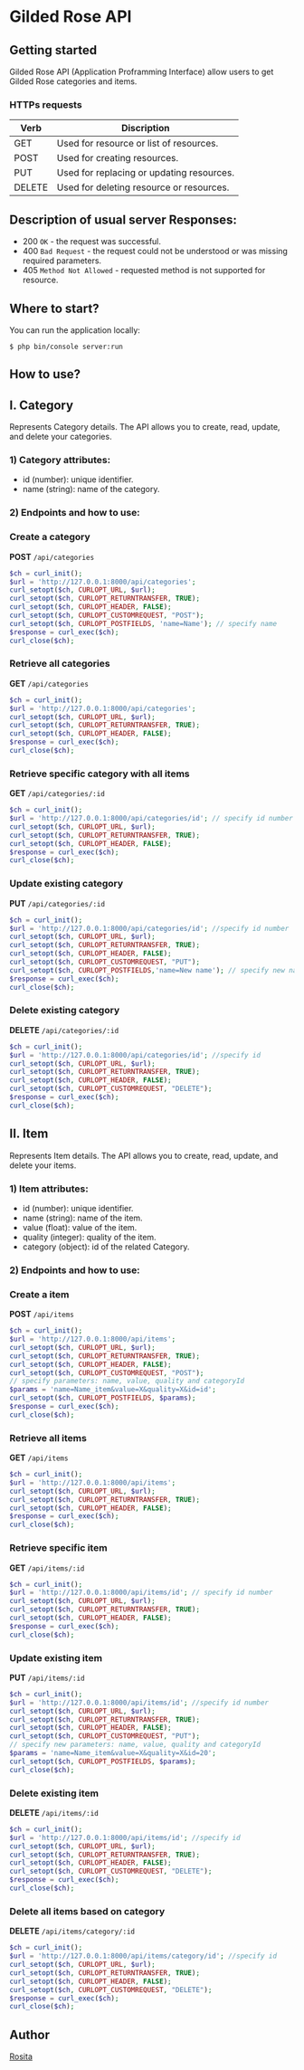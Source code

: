 # Gilded Rose API

## Getting started

Gilded Rose API (Application Proframming Interface) allow users to get Gilded Rose categories and items.

### HTTPs requests

| Verb   | Discription                               |
| ------ | ----------------------------------------- |
| GET    | Used for resource or list of resources.   |
| POST   | Used for creating resources.              |
| PUT    | Used for replacing or updating resources. |
| DELETE | Used for deleting resource or resources.  |

## Description of usual server Responses:

- 200 `OK` - the request was successful.
- 400 `Bad Request` - the request could not be understood or was missing required parameters.
- 405 `Method Not Allowed` - requested method is not supported for resource.

## **Where to start?**

You can run the application locally:

```
$ php bin/console server:run
```

## **How to use?**

## I. Category

Represents Category details. The API allows you to create, read, update, and delete your categories.

### 1) Category attributes:

- id (number): unique identifier.
- name (string): name of the category.

### 2) Endpoints and how to use:

### Create a category

**POST** `/api/categories`

```php
$ch = curl_init();
$url = 'http://127.0.0.1:8000/api/categories';
curl_setopt($ch, CURLOPT_URL, $url);
curl_setopt($ch, CURLOPT_RETURNTRANSFER, TRUE);
curl_setopt($ch, CURLOPT_HEADER, FALSE);
curl_setopt($ch, CURLOPT_CUSTOMREQUEST, "POST");
curl_setopt($ch, CURLOPT_POSTFIELDS, 'name=Name'); // specify name
$response = curl_exec($ch);
curl_close($ch);
```

### Retrieve all categories

**GET** `/api/categories`

```php
$ch = curl_init();
$url = 'http://127.0.0.1:8000/api/categories';
curl_setopt($ch, CURLOPT_URL, $url);
curl_setopt($ch, CURLOPT_RETURNTRANSFER, TRUE);
curl_setopt($ch, CURLOPT_HEADER, FALSE);
$response = curl_exec($ch);
curl_close($ch);
```

### Retrieve specific category with all items

**GET** `/api/categories/:id`

```php
$ch = curl_init();
$url = 'http://127.0.0.1:8000/api/categories/id'; // specify id number
curl_setopt($ch, CURLOPT_URL, $url);
curl_setopt($ch, CURLOPT_RETURNTRANSFER, TRUE);
curl_setopt($ch, CURLOPT_HEADER, FALSE);
$response = curl_exec($ch);
curl_close($ch);
```

### Update existing category

**PUT** `/api/categories/:id`

```php
$ch = curl_init();
$url = 'http://127.0.0.1:8000/api/categories/id'; //specify id number
curl_setopt($ch, CURLOPT_URL, $url);
curl_setopt($ch, CURLOPT_RETURNTRANSFER, TRUE);
curl_setopt($ch, CURLOPT_HEADER, FALSE);
curl_setopt($ch, CURLOPT_CUSTOMREQUEST, "PUT");
curl_setopt($ch, CURLOPT_POSTFIELDS,'name=New name'); // specify new name
$response = curl_exec($ch);
curl_close($ch);
```

### Delete existing category

**DELETE** `/api/categories/:id`

```php
$ch = curl_init();
$url = 'http://127.0.0.1:8000/api/categories/id'; //specify id
curl_setopt($ch, CURLOPT_URL, $url);
curl_setopt($ch, CURLOPT_RETURNTRANSFER, TRUE);
curl_setopt($ch, CURLOPT_HEADER, FALSE);
curl_setopt($ch, CURLOPT_CUSTOMREQUEST, "DELETE");
$response = curl_exec($ch);
curl_close($ch);
```

## II. Item

Represents Item details. The API allows you to create, read, update, and delete your items.

### 1) Item attributes:

- id (number): unique identifier.
- name (string): name of the item.
- value (float): value of the item.
- quality (integer): quality of the item.
- category (object): id of the related Category.

### 2) Endpoints and how to use:

### Create a item

**POST** `/api/items`

```php
$ch = curl_init();
$url = 'http://127.0.0.1:8000/api/items';
curl_setopt($ch, CURLOPT_URL, $url);
curl_setopt($ch, CURLOPT_RETURNTRANSFER, TRUE);
curl_setopt($ch, CURLOPT_HEADER, FALSE);
curl_setopt($ch, CURLOPT_CUSTOMREQUEST, "POST");
// specify parameters: name, value, quality and categoryId
$params = 'name=Name_item&value=X&quality=X&id=id';
curl_setopt($ch, CURLOPT_POSTFIELDS, $params);
$response = curl_exec($ch);
curl_close($ch);
```

### Retrieve all items

**GET** `/api/items`

```php
$ch = curl_init();
$url = 'http://127.0.0.1:8000/api/items';
curl_setopt($ch, CURLOPT_URL, $url);
curl_setopt($ch, CURLOPT_RETURNTRANSFER, TRUE);
curl_setopt($ch, CURLOPT_HEADER, FALSE);
$response = curl_exec($ch);
curl_close($ch);
```

### Retrieve specific item

**GET** `/api/items/:id`

```php
$ch = curl_init();
$url = 'http://127.0.0.1:8000/api/items/id'; // specify id number
curl_setopt($ch, CURLOPT_URL, $url);
curl_setopt($ch, CURLOPT_RETURNTRANSFER, TRUE);
curl_setopt($ch, CURLOPT_HEADER, FALSE);
$response = curl_exec($ch);
curl_close($ch);
```

### Update existing item

**PUT** `/api/items/:id`

```php
$ch = curl_init();
$url = 'http://127.0.0.1:8000/api/items/id'; //specify id number
curl_setopt($ch, CURLOPT_URL, $url);
curl_setopt($ch, CURLOPT_RETURNTRANSFER, TRUE);
curl_setopt($ch, CURLOPT_HEADER, FALSE);
curl_setopt($ch, CURLOPT_CUSTOMREQUEST, "PUT");
// specify new parameters: name, value, quality and categoryId
$params = 'name=Name_item&value=X&quality=X&id=20';
curl_setopt($ch, CURLOPT_POSTFIELDS, $params);
curl_close($ch);
```

### Delete existing item

**DELETE** `/api/items/:id`

```php
$ch = curl_init();
$url = 'http://127.0.0.1:8000/api/items/id'; //specify id
curl_setopt($ch, CURLOPT_URL, $url);
curl_setopt($ch, CURLOPT_RETURNTRANSFER, TRUE);
curl_setopt($ch, CURLOPT_HEADER, FALSE);
curl_setopt($ch, CURLOPT_CUSTOMREQUEST, "DELETE");
$response = curl_exec($ch);
curl_close($ch);
```

### Delete all items based on category

**DELETE** `/api/items/category/:id`

```php
$ch = curl_init();
$url = 'http://127.0.0.1:8000/api/items/category/id'; //specify id
curl_setopt($ch, CURLOPT_URL, $url);
curl_setopt($ch, CURLOPT_RETURNTRANSFER, TRUE);
curl_setopt($ch, CURLOPT_HEADER, FALSE);
curl_setopt($ch, CURLOPT_CUSTOMREQUEST, "DELETE");
$response = curl_exec($ch);
curl_close($ch);
```

## Author

[Rosita](https://github.com/rositatisor)
